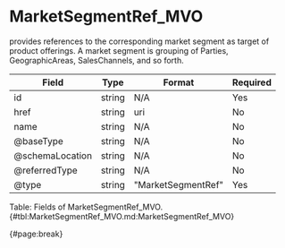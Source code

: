 <!--
    ATTENTION: This file was generated via gradle!
               Do NOT manually edit this file! Any such changes will be overwritten!
-->

# MarketSegmentRef_MVO

provides references to the corresponding market segment as target of product offerings.
A market segment is grouping of Parties, GeographicAreas, SalesChannels, and so forth.

| Field | Type | Format | Required |
| ------- | ------- | ------- | --- |
| id | string | N/A | Yes |
| href | string | uri | No |
| name | string | N/A | No |
| @baseType | string | N/A | No |
| @schemaLocation | string | N/A | No |
| @referredType | string | N/A | No |
| @type | string | "MarketSegmentRef" | Yes |

Table: Fields of MarketSegmentRef_MVO. {#tbl:MarketSegmentRef_MVO.md:MarketSegmentRef_MVO}

{#page:break}
